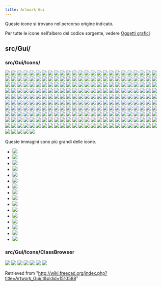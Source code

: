 ```yaml
---
title: Artwork Gui
---
```


Queste icone si trovano nel percorso origine indicato.

Per tutte le icone nell'albero del codice sorgente, vedere [Oggetti grafici](/Artwork/it "Artwork/it")

## src/Gui/

### src/Gui/Icons/

![](/images/Accessories-calculator.svg)
![](/images/Accessories-text-editor.svg)
![](/images/AddonManager.svg)
![](/images/Align-to-selection.svg)
![](/images/Application-exit.svg)
![](/images/Applications-accessories.svg)
![](/images/Applications-python.svg)
![](/images/Bound-expression.svg)
![](/images/Bound-expression-unset.svg)
![](/images/Breakpoint.svg)
![](/images/Bulb.svg)
![](/images/Button_add_all.svg)
![](/images/Button_down.svg)
![](/images/Button_invalid.svg)
![](/images/Button_left.svg)
![](/images/Button_right.svg)
![](/images/Button_sort.svg)
![](/images/Button_up.svg)
![](/images/Button_valid.svg)
![](/images/Clear-selection.svg)
![](/images/Colors.svg)
![](/images/Critical-info.svg)
![](/images/Cursor-through.svg)
![](/images/DagViewFail.svg)
![](/images/DagViewPass.svg)
![](/images/DagViewPending.svg)
![](/images/DagViewVisible.svg)
![](/images/Debug-marker.svg)
![](/images/Debug-start.svg)
![](/images/Debug-stop.svg)
![](/images/Delete.svg)
![](/images/Document.svg)
![](/images/Document-new.svg)
![](/images/Document-open.svg)
![](/images/Document-package.svg)
![](/images/Document-print.svg)
![](/images/Document-print-preview.svg)
![](/images/Document-properties.svg)
![](/images/Document-python.svg)
![](/images/Document-save.svg)
![](/images/Document-save-as.svg)
![](/images/DrawStyleAsIs.svg)
![](/images/DrawStyleFlatLines.svg)
![](/images/DrawStyleHiddenLine.svg)
![](/images/DrawStyleNoShading.svg)
![](/images/DrawStylePoints.svg)
![](/images/DrawStyleShaded.svg)
![](/images/DrawStyleWireFrame.svg)
![](/images/Edge-selection.svg)
![](/images/Edit-cleartext.svg)
![](/images/Edit-copy.svg)
![](/images/Edit-cut.svg)
![](/images/Edit-delete.svg)
![](/images/Edit-edit.svg)
![](/images/Edit-element-select-box.svg)
![](/images/Edit-element-select-box-cross.svg)
![](/images/Edit-paste.svg)
![](/images/Edit-redo.svg)
![](/images/Edit-select-all.svg)
![](/images/Edit-select-box.svg)
![](/images/Edit-select-box-cross.svg)
![](/images/Edit-undo.svg)
![](/images/Edit_Cancel.svg)
![](/images/Edit_OK.svg)
![](/images/Face-selection.svg)
![](/images/Feature.svg)
![](/images/Feature_suppressed.svg)
![](/images/Folder.svg)
![](/images/Forbidden.svg)
![](/images/Freecad.svg)
![](/images/Freecad-doc.svg)
![](/images/Geoassembly.svg)
![](/images/Geofeaturegroup.svg)
![](/images/Group.svg)
![](/images/Help-browser.svg)
![](/images/Image-open.svg)
![](/images/Image-plane.svg)
![](/images/Image-scaling.svg)
![](/images/Info.svg)
![](/images/Internet-web-browser.svg)
![](/images/InTray.svg)
![](/images/InTray_missed_notifications.svg)
![](/images/Invisible.svg)
![](/images/Link.svg)
![](/images/LinkArray.svg)
![](/images/LinkArrayOverlay.svg)
![](/images/LinkElement.svg)
![](/images/LinkGroup.svg)
![](/images/LinkImport.svg)
![](/images/LinkImportAll.svg)
![](/images/LinkOverlay.svg)
![](/images/LinkReplace.svg)
![](/images/LinkSelect.svg)
![](/images/LinkSelectAll.svg)
![](/images/LinkSelectFinal.svg)
![](/images/LinkSub.svg)
![](/images/LinkSubElement.svg)
![](/images/LinkSubOverlay.svg)
![](/images/List-add.svg)
![](/images/List-remove.svg)
![](/images/MacroEditor.svg)
![](/images/Material.svg)
![](/images/Media-playback-start.svg)
![](/images/Media-playback-stop.svg)
![](/images/Media-record.svg)
![](/images/Mouse_pointer.svg)
![](/images/Overlay_error.svg)
![](/images/Overlay_recompute.svg)
![](/images/Param_Bool.svg)
![](/images/Param_Float.svg)
![](/images/Param_Int.svg)
![](/images/Param_Text.svg)
![](/images/Param_UInt.svg)
![](/images/PolygonPick.svg)
![](/images/Preferences-display.svg)
![](/images/Preferences-general.svg)
![](/images/Preferences-import-export.svg)
![](/images/Preferences-python.svg)
![](/images/Preferences-system.svg)
![](/images/Preferences-workbenches.svg)
![](/images/Process-stop.svg)
![](/images/Px.svg)
![](/images/Sel-back.svg)
![](/images/Sel-bbox.svg)
![](/images/Sel-forward.svg)
![](/images/Sel-instance.svg)
![](/images/Spaceball_button.svg)
![](/images/SpNav-PanLR.svg)
![](/images/SpNav-PanUD.svg)
![](/images/SpNav-Roll.svg)
![](/images/SpNav-Spin.svg)
![](/images/SpNav-Tilt.svg)
![](/images/SpNav-Zoom.svg)
![](/images/Safe-mode-restart.svg)
![](/images/Std_Alignment.svg)
![](/images/Std_Axis.svg)
![](/images/Std_AxisCross.svg)
![](/images/Std_CloseActiveWindow.svg)
![](/images/Std_CloseAllWindows.svg)
![](/images/Std_CoordinateSystem.svg)
![](/images/Std_CoordinateSystem_alt.svg)
![](/images/Std_DemoMode.svg)
![](/images/Std_DependencyGraph.svg)
![](/images/Std_DlgParameter.svg)
![](/images/Std_DuplicateSelection.svg)
![](/images/Std_Export.svg)
![](/images/Std_HideObjects.svg)
![](/images/Std_HideSelection.svg)
![](/images/Std_Import.svg)
![](/images/Std_MarkToRecompute.svg)
![](/images/Std_MergeProjects.svg)
![](/images/Std_Placement.svg)
![](/images/Std_Plane.svg)
![](/images/Std_Point.svg)
![](/images/Std_PrintPdf.svg)
![](/images/Std_ProjectUtil.svg)
![](/images/Std_RandomColor.svg)
![](/images/Std_RecentFiles.svg)
![](/images/Std_RecentMacros.svg)
![](/images/Std_Revert.svg)
![](/images/Std_SaveAll.svg)
![](/images/Std_SaveCopy.svg)
![](/images/Std_SceneInspector.svg)
![](/images/Std_SelectVisibleObjects.svg)
![](/images/Std_SetAppearance.svg)
![](/images/Std_ShowObjects.svg)
![](/images/Std_ShowSelection.svg)
![](/images/Std_TextureMapping.svg)
![](/images/Std_ToggleClipPlane.svg)
![](/images/Std_ToggleFreeze.svg)
![](/images/Std_ToggleNavigation.svg)
![](/images/Std_ToggleObjects.svg)
![](/images/Std_ToggleTransparency.svg)
![](/images/Std_ToggleVisibility.svg)
![](/images/Std_Tool1.svg)
![](/images/Std_Tool2.svg)
![](/images/Std_Tool3.svg)
![](/images/Std_Tool4.svg)
![](/images/Std_Tool5.svg)
![](/images/Std_Tool6.svg)
![](/images/Std_Tool7.svg)
![](/images/Std_Tool8.svg)
![](/images/Std_Tool9.svg)
![](/images/Std_Tool10.svg)
![](/images/Std_Tool11.svg)
![](/images/Std_Tool12.svg)
![](/images/Std_TransformManip.svg)
![](/images/Std_UserEditModeColor.svg)
![](/images/Std_UserEditModeCutting.svg)
![](/images/Std_UserEditModeDefault.svg)
![](/images/Std_UserEditModeTransform.svg)
![](/images/Std_ViewDimetric.svg)
![](/images/Std_ViewHome.svg)
![](/images/Std_ViewIvIssueCamPos.svg)
![](/images/Std_ViewIvStereoInterleavedColumns.svg)
![](/images/Std_ViewIvStereoInterleavedRows.svg)
![](/images/Std_ViewIvStereoOff.svg)
![](/images/Std_ViewIvStereoQuadBuff.svg)
![](/images/Std_ViewIvStereoRedGreen.svg)
![](/images/Std_ViewScreenShot.svg)
![](/images/Std_ViewTrimetric.svg)
![](/images/Std_WindowCascade.svg)
![](/images/Std_WindowNext.svg)
![](/images/Std_WindowPrev.svg)
![](/images/Std_Windows.svg)
![](/images/Std_WindowTileVer.svg)
![](/images/TextDocument.svg)
![](/images/Tree-doc-collapse.svg)
![](/images/Tree-doc-multi.svg)
![](/images/Tree-doc-single.svg)
![](/images/Tree-goto-sel.svg)
![](/images/Tree-item-drag.svg)
![](/images/Tree-pre-sel.svg)
![](/images/Tree-rec-sel.svg)
![](/images/Tree-sync-pla.svg)
![](/images/Tree-sync-sel.svg)
![](/images/Tree-sync-view.svg)
![](/images/TreeItemInvisible.svg)
![](/images/TreeItemVisible.svg)
![](/images/Tree_Annotation.svg)
![](/images/Tree_Dimension.svg)
![](/images/Tree_Python.svg)
![](/images/Umf-measurement.svg)
![](/images/Unlink.svg)
![](/images/User.svg)
![](/images/Utilities-terminal.svg)
![](/images/VarSet.svg)
![](/images/Vertex-selection.svg)
![](/images/View-axonometric.svg)
![](/images/View-bottom.svg)
![](/images/View-front.svg)
![](/images/View-fullscreen.svg)
![](/images/View-isometric.svg)
![](/images/View-left.svg)
![](/images/View-measurement.svg)
![](/images/View-measurement-cross.svg)
![](/images/View-perspective.svg)
![](/images/View-rear.svg)
![](/images/View-refresh.svg)
![](/images/View-right.svg)
![](/images/View-rotate-left.svg)
![](/images/View-rotate-right.svg)
![](/images/View-select.svg)
![](/images/View-top.svg)
![](/images/View-unselectable.svg)
![](/images/Warning.svg)
![](/images/WhatsThis.svg)
![](/images/Window-new.svg)
![](/images/Zoom-all.svg)
![](/images/Zoom-border.svg)
![](/images/Zoom-border-cross.svg)
![](/images/Zoom-fit-best.svg)
![](/images/Zoom-in.svg)
![](/images/Zoom-out.svg)
![](/images/Zoom-selection.svg)

Queste immagini sono più grandi delle icone.

- ![](/images/Background.png)
- ![](/images/Freecadabout.png)
- ![](/images/Freecadsplash.png)
- ![](/images/Freecadsplash0.png)
- ![](/images/Freecadsplash1.png)
- ![](/images/Freecadsplash2.png)
- ![](/images/Freecadsplash3.png)
- ![](/images/Freecadsplash4.png)
- ![](/images/Freecadsplash5.png)
- ![](/images/Freecadsplash6.png)
- ![](/images/Freecadsplash7.png)
- ![](/images/Freecadsplash8.png)
- ![](/images/Freecadsplash9.png)
- ![](/images/Freecadsplash10.png)
- ![](/images/Freecadsplash11.png)
- ![](/images/Freecadsplash12.png)

### src/Gui/Icons/ClassBrowser

![](/images/Const_member.svg)
![](/images/Member.svg)
![](/images/Method.svg)
![](/images/Property.svg)
![](/images/Type_class.svg)
![](/images/Type_enum.svg)
![](/images/Type_module.svg)

Retrieved from "<http://wiki.freecad.org/index.php?title=Artwork_Gui/it&oldid=1510588>"

